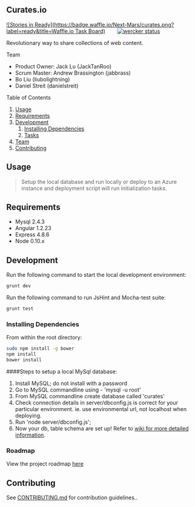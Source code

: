 ## Curates.io ##

[![Stories in Ready](https://badge.waffle.io/Next-Mars/curates.png?label=ready&title=Waffle.io Task Board)](https://waffle.io/Next-Mars/curates) &nbsp;&nbsp;&nbsp;&nbsp;&nbsp;&nbsp;
[![wercker status](https://app.wercker.com/status/d2f59a61e7aadf3e207733c9f7b0dc9a/s "wercker status")](https://app.wercker.com/project/bykey/d2f59a61e7aadf3e207733c9f7b0dc9a)

Revolutionary way to share collections of web content.

Team
  - Product Owner: Jack Lu (JackTanRoo)
  - Scrum Master: Andrew Brassington (jabbrass)
  - Bo Liu (liubolightning)
  - Daniel Streit (danielstreit)

Table of Contents

1. [Usage](#Usage)
1. [Requirements](#requirements)
1. [Development](#development)
    1. [Installing Dependencies](#installing-dependencies)
    1. [Tasks](#tasks)
1. [Team](#team)
1. [Contributing](#contributing)

## Usage
> Setup the local database and run locally or deploy to an Azure instance and deployment script will run initialization tasks.

## Requirements

- Mysql 2.4.3
- Angular 1.2.23
- Express 4.8.6
- Node 0.10.x

## Development

Run the following command to start the local development environment:
```sh
grunt dev
```
Run the following command to run JsHint and Mocha-test suite:
```sh
grunt test
```

### Installing Dependencies

From within the root directory:

```sh
sudo npm install -g bower
npm install
bower install
```

####Steps to setup a local MySql database:
1. Install MySQL; do not install with a password
2. Go to MySQL commandline using - 'mysql -u root'
3. From MySQL commandline create database called 'curates'
4. Check connection details in server/dbconfig.js is correct for your particular environment.
   ie. use environmental url, not localhost when deploying.
4. Run 'node server/dbconfig.js';
5. Now your db, table schema are set up!
Refer to [wiki for more detailed information](https://github.com/Next-Mars/curates/wiki/Database-Schema-Summary-%28Work-In-Progress%29).

### Roadmap

View the project roadmap [here](http://github.com/Next-Mars/curates/milestones)


## Contributing

See [CONTRIBUTING.md](CONTRIBUTING.md) for contribution guidelines..
